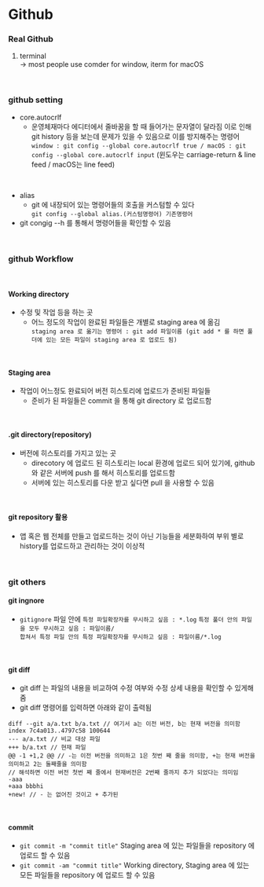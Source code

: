 # Github   

### Real Github
1. terminal   
 -> most people use comder for window, iterm for macOS


</br>

### github setting
- core.autocrlf   
  - 운영체재마다 에디터에서 줄바꿈을 할 때 들어가는 문자열이 달라짐 이로 인해 git history 등을 보는데 문제가 있을 수 있음으로 이를 방지해주는 명령어   
 `window : git config --global core.autocrlf true / macOS : git config --global core.autocrlf input`
 (윈도우는 carriage-return & line feed / macOS는 line feed)
 
</br>

- alias   
   - git 에 내장되어 있는 명령어들의 호출을 커스텀할 수 있다   
   `git config --global alias.(커스텀명령어) 기존명령어` 
- git congig --h 를 통해서 명령어들을 확인할 수 있음

</br>

### github Workflow


</br>

#### Working directory 
- 수정 및 작업 등을 하는 곳
   - 어느 정도의 작업이 완료된 파일들은 개별로 staging area 에 옮김    
   `staging area 로 옮기는 명령어 : git add 파일이름 (git add * 를 하면 풀더에 있는 모든 파일이 staging area 로 업로드 됨)`


</br>

#### Staging area
- 작업이 어느정도 완료되어 버전 히스토리에 업로드가 준비된 파일들
   - 준비가 된 파일들은 commit 을 통해 git directory 로 업로드함

</br>

#### .git directory(repository)
- 버전에 히스토리를 가지고 있는 곳
   - direcotory 에 업로드 된 히스토리는 local 환경에 업로드 되어 있기에, github 와 같은 서버에 push 를 해서 히스토리를 업로드함
   - 서버에 있는 히스토리를 다운 받고 싶다면 pull 을 사용할 수 있음

</br>

#### git repository 활용
- 앱 혹은 웹 전체를 만들고 업로드하는 것이 아닌 기능들을 세분화하여 부위 별로 history를 업로드하고 관리하는 것이 이상적

</br>

### git others


#### git ingnore 
- `gitignore` 파일 안에 `특정 파일확장자를 무시하고 싶음 : *.log` `특정 풀더 안의 파일을 모두 무시하고 싶음 : 파일이름/`   
 `합쳐서 특정 파일 안의 특정 파일확장자를 무시하고 싶음 : 파일이름/*.log`
 
</br>

#### git diff
- git diff 는 파일의 내용을 비교하여 수정 여부와 수정 상세 내용을 확인할 수 있게해줌
- git diff 명령어를 입력하면 아래와 같이 출력됨
```
diff --git a/a.txt b/a.txt // 여기서 a는 이전 버전, b는 현재 버전을 의미함 
index 7c4a013..4797c58 100644 
--- a/a.txt // 비교 대상 파일 
+++ b/a.txt // 현재 파일 
@@ -1 +1,2 @@ // -는 이전 버전을 의미하고 1은 첫번 째 줄을 의미함, +는 현재 버전을 의미하고 2는 둘째줄을 의미함
// 해석하면 이전 버전 첫번 째 줄에서 현재버전은 2번째 줄까지 추가 되었다는 의미임
-aaa
+aaa bbbhi
+new! // - 는 없어진 것이고 + 추가된 
```

</br>

#### commit 
- `git commit -m "commit title"` Staging area 에 있는 파일들을 repository 에 업로드 할 수 있음
- `git commit -am "commit title"` Working directory, Staging area 에 있는 모든 파일들을 repository 에 업로드 할 수 있음
